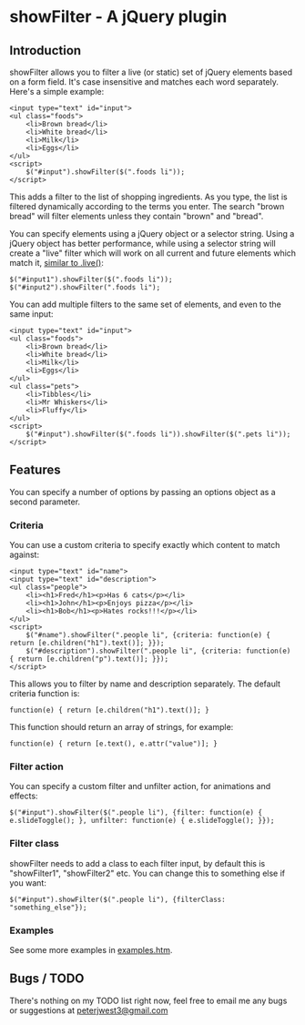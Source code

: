 # showFilter - A jQuery plugin #

## Introduction ##
showFilter allows you to filter a live (or static) set of jQuery elements based on a form field. It's case insensitive and matches each word separately. Here's a simple example:

	<input type="text" id="input">
	<ul class="foods">
		<li>Brown bread</li>
		<li>White bread</li>
		<li>Milk</li>
		<li>Eggs</li>
	</ul>
	<script>
		$("#input").showFilter($(".foods li"));
	</script>
	
This adds a filter to the list of shopping ingredients. As you type, the list is filtered dynamically according to the terms you enter. The search "brown bread" will filter elements unless they contain "brown" and "bread".

You can specify elements using a jQuery object or a selector string. Using a jQuery object has better performance, while using a selector string will create a "live" filter which will work on all current and future elements which match it, [similar to .live()](http://api.jquery.com/live/):

	$("#input1").showFilter($(".foods li"));
	$("#input2").showFilter(".foods li");

You can add multiple filters to the same set of elements, and even to the same input:

	<input type="text" id="input">
	<ul class="foods">
		<li>Brown bread</li>
		<li>White bread</li>
		<li>Milk</li>
		<li>Eggs</li>
	</ul>
	<ul class="pets">
		<li>Tibbles</li>
		<li>Mr Whiskers</li>
		<li>Fluffy</li>
	</ul>
	<script>
		$("#input").showFilter($(".foods li")).showFilter($(".pets li"));
	</script>

## Features ##
You can specify a number of options by passing an options object as a second parameter.

### Criteria ###
You can use a custom criteria to specify exactly which content to match against:

	<input type="text" id="name">
	<input type="text" id="description">
	<ul class="people">
		<li><h1>Fred</h1><p>Has 6 cats</p></li>
		<li><h1>John</h1><p>Enjoys pizza</p></li>
		<li><h1>Bob</h1><p>Hates rocks!!!</p></li>
	</ul>
	<script>
		$("#name").showFilter(".people li", {criteria: function(e) { return [e.children("h1").text()]; }});
		$("#description").showFilter(".people li", {criteria: function(e) { return [e.children("p").text()]; }});
	</script>
	
This allows you to filter by name and description separately. The default criteria function is: 

	function(e) { return [e.children("h1").text()]; }

This function should return an array of strings, for example:

	function(e) { return [e.text(), e.attr("value")]; }
	
### Filter action ###
You can specify a custom filter and unfilter action, for animations and effects:

	$("#input").showFilter($(".people li"), {filter: function(e) { e.slideToggle(); }, unfilter: function(e) { e.slideToggle(); }});

### Filter class ###
showFilter needs to add a class to each filter input, by default this is "showFilter1", "showFilter2" etc. You can change this to something else if you want:

	$("#input").showFilter($(".people li"), {filterClass: "something_else"});
	
### Examples ###
See some more examples in [examples.htm](blob/master/examples.htm).

## Bugs / TODO ##
There's nothing on my TODO list right now, feel free to email me any bugs or suggestions at peterjwest3@gmail.com